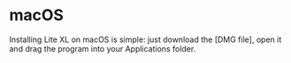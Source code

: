 # macOS

Installing Lite XL on macOS is simple: just download the [DMG file], open it
and drag the program into your Applications folder.